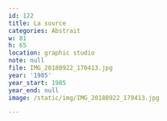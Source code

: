 ```yaml
---
id: 122
title: La source
categories: Abstrait
w: 81
h: 65
location: graphic studio
note: null
file: IMG_20180922_170413.jpg
year: '1985'
year_start: 1985
year_end: null
image: /static/img/IMG_20180922_170413.jpg

---
```

